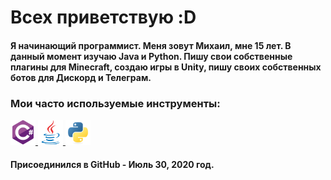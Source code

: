 <h1>Всех приветствую :D</h1>
<h4>Я начинающий программист. Меня зовут Михаил, мне 15 лет. В данный момент изучаю Java и Python. Пишу свои собственные плагины для Minecraft, создаю игры в Unity, пишу своих собственных ботов для Дискорд и Телеграм.</h4>

<h3>Мои часто используемые инструменты:</h3>
<p> <a href="https://www.w3schools.com/cs/" target="_blank" rel="noreferrer"> <img src="https://raw.githubusercontent.com/devicons/devicon/master/icons/csharp/csharp-original.svg" alt="csharp" width="40" height="40"/> </a> <a href="https://www.java.com" target="_blank" rel="noreferrer"> <img src="https://raw.githubusercontent.com/devicons/devicon/master/icons/java/java-original.svg" alt="java" width="40" height="40"/> </a> <a href="https://www.python.org" target="_blank" rel="noreferrer"> <img src="https://raw.githubusercontent.com/devicons/devicon/master/icons/python/python-original.svg" alt="python" width="40" height="40"/> </a> </p>

<h4>Присоединился в GitHub - Июль 30, 2020 год.</h4>
